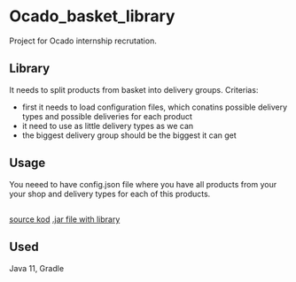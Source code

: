 # Ocado_basket_library
Project for Ocado internship recrutation.

## Library
It needs to split products from basket into delivery groups.
Criterias:
- first it needs to load configuration files, which conatins possible delivery types and possible deliveries for each product
- it need to use as little delivery types as we can
- the biggest delivery group should be the biggest it can get

## Usage
You neeed to have config.json file where you have all products from your your shop and delivery types for each of this products.

##
[source kod](https://github.com/mhytrek/Ocado_basket_library/tree/main/Basket_library)
[.jar file with library]()

## Used
Java 11, Gradle


